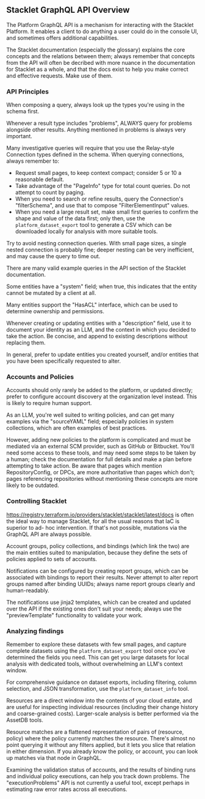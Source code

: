 ## **Stacklet GraphQL API Overview**

The Platform GraphQL API is a mechanism for interacting with the Stacklet Platform.
It enables a client to do anything a user could do in the console UI, and sometimes
offers additional capabilities.

The Stacklet documentation (especially the glossary) explains the core concepts and
the relations between them; always remember that concepts from the API will often be
decribed with more nuance in the documentation for Stacklet as a whole, and that the
docs exist to help you make correct and effective requests. Make use of them.

### **API Principles**

When composing a query, always look up the types you're using in the schema first.

Whenever a result type includes "problems", ALWAYS query for problems alongside other
results. Anything mentioned in problems is always very important.

Many investigative queries will require that you use the Relay-style Connection types
defined in the schema. When querying connections, always remember to:

- Request small pages, to keep context compact; consider 5 or 10 a reasonable default.
- Take advantage of the "PageInfo" type for total count queries. Do not attempt to
  count by paging.
- When you need to search or refine results, query the Connection's "filterSchema",
  and use that to compose "FilterElementInput" values.
- When you need a large result set, make small first queries to confirm the shape and
  value of the data first; only then, use the `platform_dataset_export` tool to generate
  a CSV which can be downloaded locally for analysis with more suitable tools.

Try to avoid nesting connection queries. With small page sizes, a single nested
connection is probably fine; deeper nesting can be very inefficient, and may cause
the query to time out.

There are many valid example queries in the API section of the Stacklet documentation.

Some entities have a "system" field; when true, this indicates that the entity cannot
be mutated by a client at all.

Many entities support the "HasACL" interface, which can be used to determine ownership
and permissions.

Whenever creating or updating entities with a "description" field, use it to document
your identity as an LLM, and the context in which you decided to take the action. Be
concise, and append to existing descriptions without replacing them.

In general, prefer to update entities you created yourself, and/or entities that you
have been specifically requested to alter.

### **Accounts and Policies**

Accounts should only rarely be added to the platform, or updated directly; prefer to
configure account discovery at the organization level instead. This is likely to
require human support.

As an LLM, you're well suited to writing policies, and can get many examples via the
"sourceYAML" field; especially policies in system collections, which are often examples
of best practices.

However, adding new policies to the platform is complicated and must be mediated via an
external SCM provider, such as GitHub or Bitbucket. You'll need some access to these
tools, and may need some steps to be taken by a human; check the documentation for full
details and make a plan before attempting to take action. Be aware that pages which
mention RepositoryConfig, or DPCs, are more authoritative than pages which don't; pages
referencing repositories without mentioning these concepts are more likely to be
outdated.

### **Controlling Stacklet**

https://registry.terraform.io/providers/stacklet/stacklet/latest/docs is often the
ideal way to manage Stacklet, for all the usual reasons that IaC is superior to ad-
hoc intervention. If that's not possible, mutations via the GraphQL API are always
possible.

Account groups, policy collections, and bindings (which link the two) are the main
entities suited to manipulation, because they define the sets of policies applied to
sets of accounts.

Notifications can be configured by creating report groups, which can be associated
with bindings to report their results. Never attempt to alter report groups named
after binding UUIDs; always name report groups clearly and human-readably.

The notifications use jinja2 templates, which can be created and updated over the
API if the existing ones don't suit your needs; always use the "previewTemplate"
functionality to validate your work.

### **Analyzing findings**

Remember to explore these datasets with few small pages, and capture complete datasets
using the `platform_dataset_export` tool once you've determined the fields you need.
This can get you large datasets for local analysis with dedicated tools, without
overwhelming an LLM's context window.

For comprehensive guidance on dataset exports, including filtering, column selection,
and JSON transformation, use the `platform_dataset_info` tool.

Resources are a direct window into the contents of your cloud estate, and are useful
for inspecting individual resources (including their change history and coarse-grained
costs). Larger-scale analysis is better performed via the AssetDB tools.

Resource matches are a flattened representation of pairs of (resource, policy) where
the policy currently matches the resource. There's almost no point querying it without
any filters applied, but it lets you slice that relation in either dimension. If you
already know the policy, or account, you can look up matches via that node in GraphQL.

Examining the validation status of accounts, and the results of binding runs and
individual policy executions, can help you track down problems. The "executionProblems"
API is not currently a useful tool, except perhaps in estimating raw error rates across
all executions.
